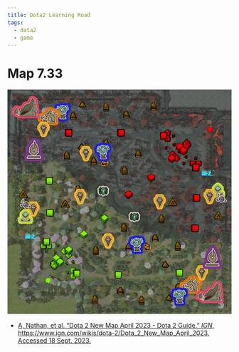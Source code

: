 ```yaml
---
title: Dota2 Learning Road
tags:
  - data2
  - game
---
```



# Map 7.33

![](dota/attachments/Pasted%20image%2020230918135105.png)

* [A, Nathan, et al. “Dota 2 New Map April 2023 - Dota 2 Guide.” _IGN_, https://www.ign.com/wikis/dota-2/Dota_2_New_Map_April_2023. Accessed 18 Sept. 2023.](https://www.ign.com/wikis/dota-2/Dota_2_New_Map_April_2023)



